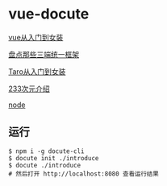# vue-docute
[vue从入门到女装](https://calamus0427.github.io/docs/vue/introduce/#/)

[盘点那些三端统一框架](https://calamus0427.github.io/docs/Three/introduce/#/)

[Taro从入门到女装](https://calamus0427.github.io/docs/Taro/introduce/#/)

[233次元介绍](https://calamus0427.github.io/docs/233point/introduce/#/)

[node](https://calamus0427.github.io/docs/node/introduce/#/)

## 运行
```
$ npm i -g docute-cli
$ docute init ./introduce
$ docute ./introduce
# 然后打开 http://localhost:8080 查看运行结果
```